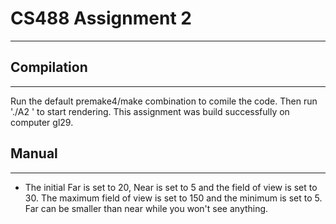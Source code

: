 # CS488 Assignment 2

---

## Compilation

----

Run the default premake4/make combination to comile the code. Then run './A2 ' to start rendering. This assignment was build successfully on computer gl29.

## Manual

----

* The initial Far is set to 20, Near is set to 5 and the field of view is set to 30.
The maximum field of view is set to 150 and the minimum is set to 5. Far can be smaller than near while you won't see anything.
